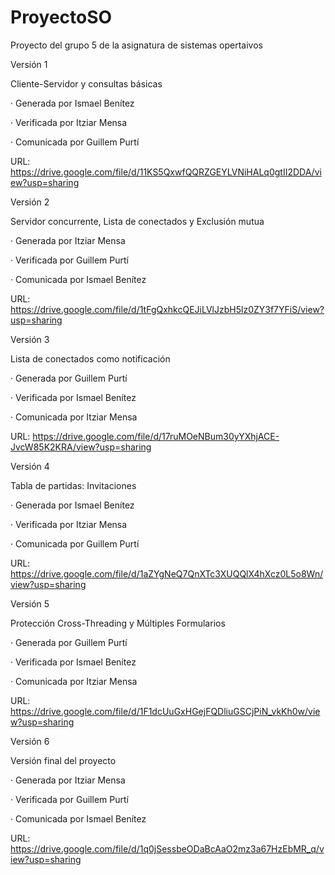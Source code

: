 # ProyectoSO
 Proyecto del grupo 5 de la asignatura de sistemas opertaivos

Versión 1  

Cliente-Servidor y consultas básicas  

· Generada por Ismael Benítez  

· Verificada por Itziar Mensa  

· Comunicada por Guillem Purtí  

URL: https://drive.google.com/file/d/11KS5QxwfQQRZGEYLVNiHALq0gtII2DDA/view?usp=sharing 
  
  

Versión 2  

Servidor concurrente, Lista de conectados y Exclusión mutua  

· Generada por Itziar Mensa  

· Verificada por Guillem Purtí  

· Comunicada por Ismael Benítez  

URL: https://drive.google.com/file/d/1tFgQxhkcQEJiLVlJzbH5lz0ZY3f7YFiS/view?usp=sharing


Versión 3

Lista de conectados como notificación

· Generada por Guillem Purtí

· Verificada por Ismael Benítez

· Comunicada por Itziar Mensa

URL: https://drive.google.com/file/d/17ruMOeNBum30yYXhjACE-JvcW85K2KRA/view?usp=sharing  


Versión 4  

Tabla de partidas: Invitaciones  

· Generada por Ismael Benítez  

· Verificada por Itziar Mensa  

· Comunicada por Guillem Purtí  

URL: https://drive.google.com/file/d/1aZYgNeQ7QnXTc3XUQQlX4hXcz0L5o8Wn/view?usp=sharing  

Versión 5  

Protección Cross-Threading y Múltiples Formularios

· Generada por Guillem Purtí  

· Verificada por Ismael Benítez 

· Comunicada por Itziar Mensa  

URL: https://drive.google.com/file/d/1F1dcUuGxHGejFQDliuGSCjPiN_vkKh0w/view?usp=sharing  

Versión 6   
  
Versión final del proyecto    

· Generada por Itziar Mensa  

· Verificada por Guillem Purtí  

· Comunicada por Ismael Benítez   

URL: https://drive.google.com/file/d/1q0jSessbeODaBcAaO2mz3a67HzEbMR_q/view?usp=sharing  


